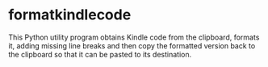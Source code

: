# formatkindlecode
This Python utility program obtains Kindle code from the clipboard,  formats it, adding missing line breaks and then copy the formatted version back to the clipboard so that it can be pasted to its destination.
